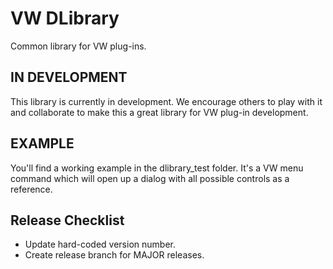 VW DLibrary
================================================================================

Common library for VW plug-ins.

## IN DEVELOPMENT ##############################################################

This library is currently in development. We encourage others to play with it 
and collaborate to make this a great library for VW plug-in development.

## EXAMPLE #####################################################################

You'll find a working example in the dlibrary_test folder. It's a VW menu 
command which will open up a dialog with all possible controls as a reference.

## Release Checklist ###########################################################

* Update hard-coded version number.
* Create release branch for MAJOR releases.
